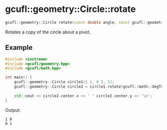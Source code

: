 # gcufl::geometry::Circle::rotate
```cpp
gcufl::geometry::Circle rotate(const double angle, const gcufl::geometry::Point pivot = gcufl::geometry::Point(0, 0)) const noexcept;
```
Rotates a copy of the circle about a pivot.
## Example
```cpp
#include <iostream>
#include <gcufl/geometry.hpp>
#include <gcufl/math.hpp>

int main() {
	gcufl::geometry::Circle circle1({ 1, 0 }, 1);
	gcufl::geometry::Circle circle2 = circle1.rotate(gcufl::math::degToRad(90));
	
	std::cout << circle2.center.x << ' ' circle2.center.y << '\n';
}
```
Output:
```
1 0
0 1
```
